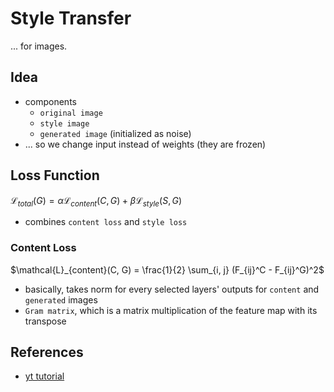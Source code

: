 # Style Transfer
... for images.

## Idea
* components
  * `original image`
  * `style image`
  * `generated image` (initialized as noise)
* ... so we change input instead of weights (they are frozen)

## Loss Function
$\mathcal{L}_{total}(G) = \alpha \mathcal{L}_{content}(C, G) + \beta \mathcal{L}_{style}(S, G)$  
* combines `content loss` and `style loss`

### Content Loss
$\mathcal{L}_{content}(C, G) = \frac{1}{2} \sum_{i, j} (F_{ij}^C - F_{ij}^G)^2$
* basically, takes norm for every selected layers' outputs for `content` and `generated` images
* `Gram matrix`, which is a matrix multiplication of the feature map with its transpose  

## References
* [yt tutorial](https://www.youtube.com/watch?v=imX4kSKDY7s&ab_channel=AladdinPersson)
